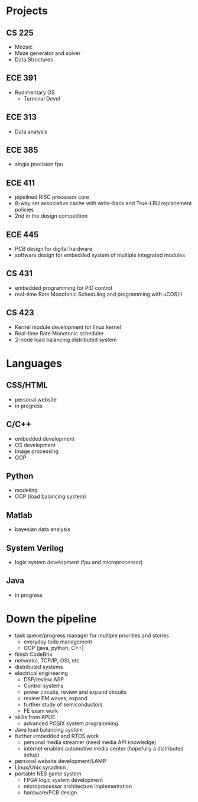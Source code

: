 Projects
===

CS 225
---
- Mozaic
- Maze generator and solver
- Data Structures

ECE 391
---
- Rudimentary OS
	- Terminal Devel

ECE 313
---
- Data analysis

ECE 385
---
- single precision fpu

ECE 411
---
- pipelined RISC processor core
- 8-way set associative cache with write-back and True-LRU replacement policies
- 2nd in the design competition

ECE 445
---
- PCB design for digital hardware
- software design for embedded system of multiple integrated modules

CS 431
---
- embedded programming for PID control
- real-time Rate Monotonic Scheduling and programming with uCOS/II

CS 423
---
- Kernel module development for linux kernel
- Real-time Rate Monotonic scheduler 
- 2-node load balancing distributed system

Languages
===
CSS/HTML
---
- personal website
- in progress

C/C++
---
- embedded development
- OS development
- Image processing
- OOP

Python
---
- modeling
- OOP (load balancing system)

Matlab
---
- bayesian data analysis

System Verilog
---
- logic system development (fpu and microprocessor)

Java
---
- in progress

Down the pipeline
===
- task queue/progress manager for multiple priorities and stories
	- everyday todo management
	- OOP (java, python, C++)
- finish CodeBrix
- networks, TCP/IP, OSI, etc
- distributed systems
- electrical engineering
	- DSP/review ASP
	- Control systems
	- power circuits, review and expand circuits
	- review EM waves, expand
	- further study of semiconductors
	- FE exam work
- skills from APUE
	- advanced POSIX system programming
- Java load balancing system
- further embedded and RTOS work
	- personal media streamer (need media API knowledge)
	- internet enabled automotive media center (hopefully a distributed setup)
- personal website development/LAMP
- Linux/Unix sysadmin
- portable NES game system
	- FPGA logic system development
	- microprocessor architecture implementation
	- hardware/PCB design
